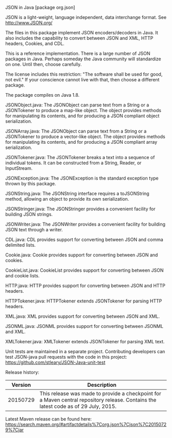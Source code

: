 JSON in Java [package org.json]

JSON is a light-weight, language independent, data interchange format.
See http://www.JSON.org/

The files in this package implement JSON encoders/decoders in Java.
It also includes the capability to convert between JSON and XML, HTTP
headers, Cookies, and CDL.

This is a reference implementation. There is a large number of JSON packages
in Java. Perhaps someday the Java community will standardize on one. Until
then, choose carefully.

The license includes this restriction: "The software shall be used for good,
not evil." If your conscience cannot live with that, then choose a different
package.

The package compiles on Java 1.8.


JSONObject.java: The JSONObject can parse text from a String or a JSONTokener
to produce a map-like object. The object provides methods for manipulating its
contents, and for producing a JSON compliant object serialization.

JSONArray.java: The JSONObject can parse text from a String or a JSONTokener
to produce a vector-like object. The object provides methods for manipulating
its contents, and for producing a JSON compliant array serialization.

JSONTokener.java: The JSONTokener breaks a text into a sequence of individual
tokens. It can be constructed from a String, Reader, or InputStream.

JSONException.java: The JSONException is the standard exception type thrown
by this package.


JSONString.java: The JSONString interface requires a toJSONString method,
allowing an object to provide its own serialization.

JSONStringer.java: The JSONStringer provides a convenient facility for
building JSON strings.

JSONWriter.java: The JSONWriter provides a convenient facility for building
JSON text through a writer.


CDL.java: CDL provides support for converting between JSON and comma
delimited lists.

Cookie.java: Cookie provides support for converting between JSON and cookies.

CookieList.java: CookieList provides support for converting between JSON and
cookie lists.

HTTP.java: HTTP provides support for converting between JSON and HTTP headers.

HTTPTokener.java: HTTPTokener extends JSONTokener for parsing HTTP headers.

XML.java: XML provides support for converting between JSON and XML.

JSONML.java: JSONML provides support for converting between JSONML and XML.

XMLTokener.java: XMLTokener extends JSONTokener for parsing XML text.

Unit tests are maintained in a separate project. Contributing developers can test JSON-java pull requests with the code in this project: https://github.com/stleary/JSON-Java-unit-test

Release history:

|Version |Description|
----|----
 20150729 | This release was made to provide a checkpoint for a Maven central repository release. Contains the latest code as of 29 July, 2015. 

Latest Maven release can be found here: https://search.maven.org/#artifactdetails%7Corg.json%7Cjson%7C20150729%7Cjar
